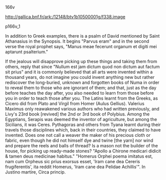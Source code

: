 166v

http://gallica.bnf.fr/ark:/12148/btv1b10500001g/f338.image



p166v_1

In addition to Greek examples, there is a psalm of David mentioned by Saint Athanasius in the Synopsis. It begins "Parvus eram" and in the second verse the royal prophet says, "Manus meae fecerunt organum et digiti mei aptarunt psalterium."






 



If the jealous will disapprove picking up these things and taking them from others, reply that since "Nullum est jam dictum quod non dictum aut factum sit prius" and it is commonly believed that all arts were invented within a thousand years, do not imagine you could invent anything new but rather rediscover the long-buried, unknown and forgotten books of Numa in order to reveal them to those who are ignorant of them; and that, just as the day before teaches the day after, you also needed to learn from those before you in order to teach those after you. The Latins learnt from the Greeks, as Cicero did from Plato and Virgil from Homer (Aulus Gellius). Valerius Maximus only reawakened various authors who had written previously, and Livy's 23rd book [revived] the 2nd or 3rd book of Polybius. Among the Egyptians, Serapis was deemed the inventor of agriculture, but among the Sicilians, it was Ceres. Pythagoras and others from Tyana learnt during their travels those disciplines which, back in their countries, they claimed to have invented. Does one not call a weaver the maker of his precious cloth or fabric, even though he did not himself dye and twine [the yarn] nor wind and prepare the reels and balls of thread? Is a mason not the builder of the house, for picking up ready-made stones? "Apollo a Chirone medicari didicit &amp; tamen deus medicinae habitus." "Homerus Orphei poema imitatus est, nam cum Orpheus sic prius exorsus esset, 'Iram cane dea Cereris frugiferentis', ita reddit Homerus, 'Iram cane dea Pelidae Achillis'". In Justino martire, Circa princip.



